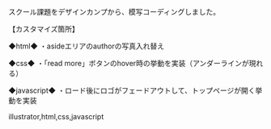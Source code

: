 スクール課題をデザインカンプから、模写コーディングしました。

【カスタマイズ箇所】 

◆html◆ 
・asideエリアのauthorの写真入れ替え

◆css◆ 
・「read more」ボタンのhover時の挙動を実装（アンダーラインが現れる）

◆javascript◆
・ロード後にロゴがフェードアウトして、トップページが開く挙動を実装


illustrator,html,css,javascript
